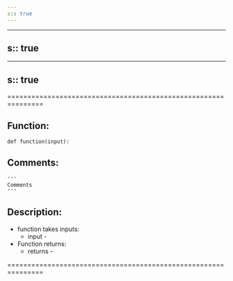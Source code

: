 ```yaml
---
s:: true
---
```

---
s:: true
---
---
s:: true
---
===============================================================
## Function:
```run-python
def function(input):
```

## Comments:
```run-python
'''
Comments
'''
```

## Description:
- function takes inputs:
	- input -
- Function returns:
	- returns - 

===============================================================